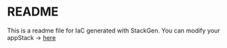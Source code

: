 # README
This is a readme file for IaC generated with StackGen.
You can modify your appStack -> [here](http://main.dev.stackgen.com/appstacks/1a10a0fa-f11b-41be-9bdc-860d6cfbdb4f)
